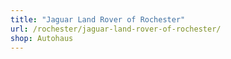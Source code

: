 ```yaml
---
title: "Jaguar Land Rover of Rochester"
url: /rochester/jaguar-land-rover-of-rochester/
shop: Autohaus
---
```

